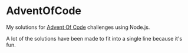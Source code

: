 # AdventOfCode
My solutions for [Advent Of Code](https://adventofcode.com) challenges using Node.js.

A lot of the solutions have been made to fit into a single line because it's fun.